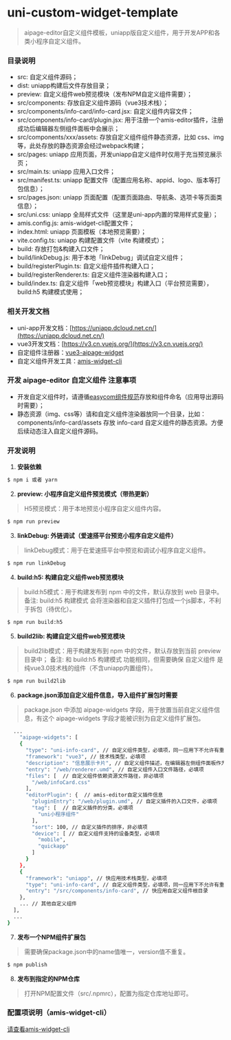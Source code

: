 # uni-custom-widget-template
> aipage-editor自定义组件模板，uniapp版自定义组件，用于开发APP和各类小程序自定义组件。

### 目录说明
- src: 自定义组件源码；
- dist: uniapp构建后文件存放目录；
- preview: 自定义组件web预览模块（发布NPM自定义组件需要）；
- src/components: 存放自定义组件源码（vue3技术栈）；
- src/components/info-card/info-card.jsx: 自定义组件内容文件；
- src/components/info-card/plugin.jsx: 用于注册一个amis-editor插件，注册成功后编辑器左侧组件面板中会展示；
- src/components/xxx/assets: 存放自定义组件组件静态资源，比如 css、img等，此处存放的静态资源会经过webpack构建；
- src/pages: uniapp 应用页面，开发uniapp自定义组件时仅用于充当预览展示页；
- src/main.ts: uniapp 应用入口文件；
- src/manifest.ts: uniapp 配置文件（配置应用名称、appid、logo、版本等打包信息）；
- src/pages.json: uniapp 页面配置（配置页面路由、导航条、选项卡等页面类信息）；
- src/uni.css: uniapp 全局样式文件（这里是uni-app内置的常用样式变量）；
- amis.config.js: amis-widget-cli配置文件；
- index.html: uniapp 页面模板（本地预览需要）；
- vite.config.ts: uniapp 构建配置文件（vite 构建模式）；
- build: 存放打包&构建入口文件；
- build/linkDebug.js: 用于本地「linkDebug」调试自定义组件；
- build/registerPlugin.ts: 自定义组件插件构建入口；
- build/registerRenderer.ts: 自定义组件渲染器构建入口；
- build/index.ts: 自定义组件「web预览模块」构建入口（平台预览需要），build:h5 构建模式使用；

### 相关开发文档
- uni-app开发文档：[https://uniapp.dcloud.net.cn/](https://uniapp.dcloud.net.cn/)
- vue3开发文档：[https://v3.cn.vuejs.org/](https://v3.cn.vuejs.org/)
- 自定组件注册器：[vue3-aipage-widget](https://github.com/aisuda/vue3-aipage-widget)
- 自定义组件开发工具：[amis-widget-cli](https://github.com/aisuda/amis-widget-cli)

### 开发 aipage-editor 自定义组件 注意事项
- 开发自定义组件时，请遵循[easycom组件规范](https://uniapp.dcloud.net.cn/component/#easycom%E7%BB%84%E4%BB%B6%E8%A7%84%E8%8C%83)存放和组件命名（应用导出源码时需要）；
- 静态资源（img、css等）请和自定义组件渲染器放同一个目录，比如：components/info-card/assets 存放 info-card 自定义组件的静态资源。方便后续动态注入自定义组件源码。

### 开发说明

1. **安装依赖**
```bash
$ npm i 或者 yarn
```

2. **preview: 小程序自定义组件预览模式（带热更新）**
> H5预览模式：用于本地预览小程序自定义组件内容。
```bash
$ npm run preview
```

3. **linkDebug: 外链调试（爱速搭平台预览小程序自定义组件）**
> linkDebug模式：用于在爱速搭平台中预览和调试小程序自定义组件。
```bash
$ npm run linkDebug
```

4. **build:h5: 构建自定义组件web预览模块**
> build:h5模式：用于构建发布到 npm 中的文件，默认存放到 web 目录中。
> 备注: build:h5 构建模式 会将渲染器和自定义插件打包成一个js脚本，不利于拆包（待优化）。
```bash
$ npm run build:h5
```

5. **build2lib: 构建自定义组件web预览模块**
> build2lib模式：用于构建发布到 npm 中的文件，默认存放到当前 preview 目录中；
> 备注: 和 build:h5 构建模式 功能相同，但需要确保 自定义组件 是纯vue3.0技术栈的组件（不含uniapp内置组件）。
```bash
$ npm run build2lib
```

6. **package.json添加自定义组件信息，导入组件扩展包时需要**
> package.json 中添加 aipage-widgets 字段，用于放置当前自定义组件信息，有这个 aipage-widgets 字段才能被识别为自定义组件扩展包。

```bash
  ...
    "aipage-widgets": [
    {
      "type": "uni-info-card", // 自定义组件类型，必填项，同一应用下不允许有重复的自定义组件类型
      "framework": "vue3", // 技术栈类型，必填项
      "description": "信息展示卡片", // 自定义组件描述，在编辑器左侧组件面板作为描述信息展示，必填项
      "entry": "/web/renderer.umd", // 自定义组件入口文件路径，必填项
      "files": [  // 自定义组件依赖资源文件路径，非必填项
        "/web/infoCard.css"
      ],
      "editorPlugin": {  // amis-editor自定义插件信息
        "pluginEntry": "/web/plugin.umd", // 自定义插件的入口文件，必填项
        "tag": [  // 自定义插件的分类，必填项
          "uni小程序组件"
        ],
        "sort": 100, // 自定义插件的排序，非必填项
        "device": [ // 自定义组件支持的设备类型，必填项
          "mobile",
          "quickapp"
        ]
      }
    },
    {
      "framework": "uniapp", // 快应用技术栈类型，必填项
      "type": "uni-info-card", // 自定义组件类型，必填项，同一应用下不允许有重复的自定义组件类型
      "entry": "/src/components/info-card", // 快应用自定义组件根目录
    },
    ... // 其他自定义组件
  ],
  ...
}
```
7. **发布一个NPM组件扩展包**
> 需要确保package.json中的name值唯一，version值不重复。
```bash
$ npm publish
```

8. **发布到指定的NPM仓库**
> 打开NPM配置文件（src/.npmrc），配置为指定仓库地址即可。

### 配置项说明（amis-widget-cli）
[请查看amis-widget-cli](https://github.com/aisuda/amis-widget-cli)


